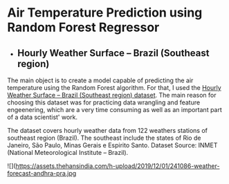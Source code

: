 # Air Temperature Prediction using Random Forest Regressor
* ## Hourly Weather Surface – Brazil (Southeast region)

The main object is to create a model capable of predicting the air temperature using the Random Forest algorithm. For that, I used the [Hourly Weather Surface – Brazil (Southeast region) dataset](https://www.kaggle.com/PROPPG-PPG/hourly-weather-surface-brazil-southeast-region). The main reason for choosing this dataset was for practicing data wrangling and feature engeenering, which are a very time consuming as well as an important part of a data scientist' work.

The dataset covers hourly weather data from 122 weathers stations of southeast region (Brazil). The southeast include the states of Rio de Janeiro, São Paulo, Minas Gerais e Espirito Santo. Dataset Source: INMET (National Meteorological Institute – Brazil).

![](https://assets.thehansindia.com/h-upload/2019/12/01/241086-weather-forecast-andhra-pra.jpg
